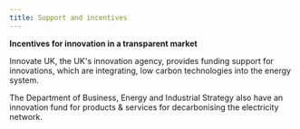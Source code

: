 ```yaml
---
title: Support and incentives
---
```


**Incentives for innovation in a transparent market**

Innovate UK, the UK's innovation agency, provides funding support for innovations, which are integrating, low carbon technologies into the energy system.
 
The Department of Business, Energy and Industrial Strategy also have an innovation fund for products & services for decarbonising the electricity network. 

